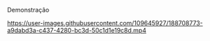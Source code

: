 Demonstração

https://user-images.githubusercontent.com/109645927/188708773-a9dabd3a-c437-4280-bc3d-50c1d1e19c8d.mp4